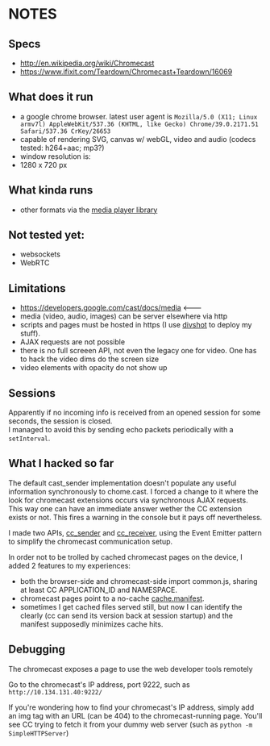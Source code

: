 # NOTES


## Specs

* http://en.wikipedia.org/wiki/Chromecast
* https://www.ifixit.com/Teardown/Chromecast+Teardown/16069


## What does it run

* a google chrome browser. latest user agent is `Mozilla/5.0 (X11; Linux armv7l) AppleWebKit/537.36 (KHTML, like Gecko) Chrome/39.0.2171.51 Safari/537.36 CrKey/26653`
* capable of rendering SVG, canvas w/ webGL, video and audio (codecs tested: h264+aac; mp3?)
* window resolution is:
* 1280 x 720 px


## What kinda runs

* other formats via the [media player library](https://developers.google.com/cast/docs/player)


## Not tested yet:

* websockets
* WebRTC


## Limitations

* https://developers.google.com/cast/docs/media <---
* media (video, audio, images) can be server elsewhere via http
* scripts and pages must be hosted in https (I use [divshot](https://divshot.com/) to deploy my stuff).
* AJAX requests are not possible
* there is no full screeen API, not even the legacy one for video. One has to hack the video dims do the screen size
* video elements with opacity do not show up


## Sessions

Apparently if no incoming info is received from an opened session for some seconds, the session is closed.  
I managed to avoid this by sending echo packets periodically with a `setInterval`.


## What I hacked so far

The default cast_sender implementation doesn't populate any useful information synchronously to chome.cast.
I forced a change to it where the look for chromecast extensions occurs via synchronous AJAX requests.
This way one can have an immediate answer wether the CC extension exists or not.
This fires a warning in the console but it pays off nevertheless.

I made two APIs, [cc_sender](cc_sender.js) and [cc_receiver](cc_receiver.js),
using the Event Emitter pattern to simplify the chromecast communication setup.

In order not to be trolled by cached chromecast pages on the device, I added 2 features to my experiences:
* both the browser-side and chromecast-side import common.js, sharing at least CC APPLICATION_ID and NAMESPACE.
* chromecast pages point to a no-cache [cache.manifest](cache.manifest).
* sometimes I get cached files served still, but now I can identify the clearly (cc can send its version back at session startup) and the manifest supposedly minimizes cache hits.


## Debugging

The chromecast exposes a page to use the web developer tools remotely

Go to the chromecast's IP address, port 9222, such as `http://10.134.131.40:9222/`

If you're wondering how to find your chromecast's IP address, simply add an img tag with an URL (can be 404) to the chromecast-running page.
You'll see CC trying to fetch it from your dummy web server (such as `python -m SimpleHTTPServer`)
